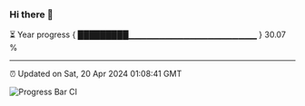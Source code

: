 ### Hi there 👋

⏳ Year progress { █████████▁▁▁▁▁▁▁▁▁▁▁▁▁▁▁▁▁▁▁▁▁ } 30.07 %

---

⏰ Updated on Sat, 20 Apr 2024 01:08:41 GMT

![Progress Bar CI](https://github.com/liununu/liununu/workflows/Progress%20Bar%20CI/badge.svg)
